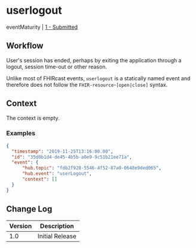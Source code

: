 # userlogout

eventMaturity | [1 - Submitted](../../specification/STU1/#event-maturity-model)

## Workflow

User's session has ended, perhaps by exiting the application through a logout, session time-out or other reason.

Unlike most of FHIRcast events, `userlogout` is a statically named event and therefore does not follow the `FHIR-resource`-`[open|close]` syntax.

## Context

The context is empty.

### Examples

<mark>

```json
{
  "timestamp": "2019-11-25T13:16:00.00",
  "id": "35d0b1d4-de45-4b5b-a0e9-9c51b21ee71a",
  "event": {
	  "hub.topic": "fdb2f928-5546-4f52-87a0-0648e9ded065", 
	  "hub.event": "userLogout", 
	  "context": [] 
  }
}
```

</mark>

## Change Log

Version | Description
---- | ----
1.0 | Initial Release

